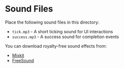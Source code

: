 # Sound Files

Place the following sound files in this directory:

- `tick.mp3` - A short ticking sound for UI interactions 
- `success.mp3` - A success sound for completion events

You can download royalty-free sound effects from:
- [Mixkit](https://mixkit.co/free-sound-effects/)
- [FreeSound](https://freesound.org/)
